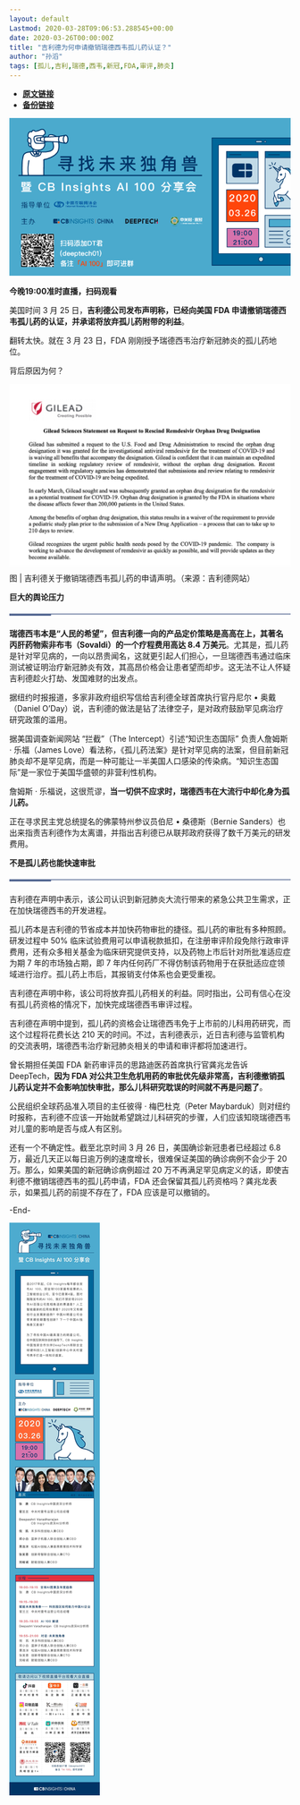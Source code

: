 ```yaml
---
layout: default
Lastmod: 2020-03-28T09:06:53.288545+00:00
date: 2020-03-26T00:00:00Z
title: "吉利德为何申请撤销瑞德西韦孤儿药认证？"
author: "孙滔"
tags: [孤儿,吉利,瑞德,西韦,新冠,FDA,审评,肺炎]
---
```


* [**原文链接**](https://mp.weixin.qq.com/s/KUEOkAyXMi4n750wWF8m-w)
* [**备份链接**](http://archive.ph/UkaiY)


![](/images/post/d08478b969c56368ee9fbcbe7b578d77.jpg)

**今晚19:00准时直播，扫码观看**

美国时间 3 月 25 日，**吉利德公司发布声明称，已经向美国 FDA 申请撤销瑞德西韦孤儿药的认证，并承诺将放弃孤儿药附带的利益**。  

  

翻转太快。就在 3 月 23 日，FDA 刚刚授予瑞德西韦治疗新冠肺炎的孤儿药地位。

  

背后原因为何？

  

![](/images/post/701a9069adee9309c51ced5c0db529ac.jpg)图 | 吉利德关于撤销瑞德西韦孤儿药的申请声明。（来源：吉利德网站）

  

**巨大的舆论压力**

![](/images/post/989fe6da862f54d65a0430ba9570152d.jpg)

  

**瑞德西韦本是“人民的希望”，但吉利德一向的产品定价策略是高高在上，其著名丙肝药物索非布韦（Sovaldi）的一个疗程费用高达 8.4 万美元**。尤其是，孤儿药是针对罕见病的，一向以昂贵闻名，这就更引起人们担心，一旦瑞德西韦通过临床测试被证明治疗新冠肺炎有效，其高昂价格会让患者望而却步。这无法不让人怀疑吉利德趁火打劫、发国难财的出发点。

  

据纽约时报报道，多家非政府组织写信给吉利德全球首席执行官丹尼尔 • 奥戴（Daniel O’Day）说，吉利德的做法是钻了法律空子，是对政府鼓励罕见病治疗研究政策的滥用。

  

据美国调查新闻网站 “拦截”（The Intercept）引述“知识生态国际” 负责人詹姆斯 · 乐福（James Love）看法称，《孤儿药法案》是针对罕见病的法案，但目前新冠肺炎却不是罕见病，而是一种可能让一半美国人口感染的传染病。“知识生态国际”是一家位于美国华盛顿的非营利性机构。

  

詹姆斯 · 乐福说，这很荒谬，**当一切供不应求时，瑞德西韦在大流行中却化身为孤儿药。**

  

正在寻求民主党总统提名的佛蒙特州参议员伯尼 • 桑德斯（Bernie Sanders）也出来指责吉利德作为太离谱，并指出吉利德已从联邦政府获得了数千万美元的研发费用。

  

**不是孤儿药也能快速审批**

![](/images/post/989fe6da862f54d65a0430ba9570152d.jpg)

  

吉利德在声明中表示，该公司认识到新冠肺炎大流行带来的紧急公共卫生需求，正在加快瑞德西韦的开发进程。

  

孤儿药本是吉利德的节省成本并加快药物审批的捷径。孤儿药的审批有多种照顾。研发过程中 50% 临床试验费用可以申请税款抵扣，在注册审评阶段免除行政审评费用，还有众多相关基金为临床研究提供支持，以及药物上市后针对所批准适应症为期 7 年的市场独占期，即 7 年内任何药厂不得仿制该药物用于在获批适应症领域进行治疗。孤儿药上市后，其报销支付体系也会更受重视。

  

吉利德在声明中称，该公司将放弃孤儿药相关的利益。同时指出，公司有信心在没有孤儿药资格的情况下，加快完成瑞德西韦审评过程。

  

吉利德在声明中提到，孤儿药的资格会让瑞德西韦免于上市前的儿科用药研究，而这个过程将花费长达 210 天的时间。不过，吉利德表示，近日吉利德与监管机构的交流表明，瑞德西韦治疗新冠肺炎相关的申请和审评都将加速进行。

  

曾长期担任美国 FDA 新药审评员的思路迪医药首席执行官龚兆龙告诉 DeepTech，**因为 FDA 对公共卫生危机用药的审批优先级非常高，吉利德撤销孤儿药认定并不会影响加快审批，那么儿科研究耽误的时间就不再是问题了**。

  

公民组织全球药品准入项目的主任彼得 · 梅巴杜克（Peter Maybarduk）则对纽约时报称，吉利德不应该一开始就希望跳过儿科研究的步骤，人们应该知晓瑞德西韦对儿童的影响是否与成人有区别。

  

还有一个不确定性。截至北京时间 3 月 26 日，美国确诊新冠患者已经超过 6.8 万，最近几天正以每日逾万例的速度增长，很难保证美国的确诊病例不会少于 20 万。那么，如果美国的新冠确诊病例超过 20 万不再满足罕见病定义的话，即使吉利德不撤销瑞德西韦的孤儿药申请，FDA 还会保留其孤儿药资格吗？龚兆龙表示，如果孤儿药的前提不存在了，FDA 应该是可以撤销的。

  

\-End-

  

![](/images/post/7ccd987ec1cd5ab07c4408009e8bc37c.jpg)

